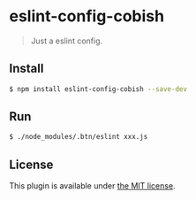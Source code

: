 # eslint-config-cobish

> Just a eslint config.

## Install

``` bash
$ npm install eslint-config-cobish --save-dev
```

## Run

``` bash
$ ./node_modules/.btn/eslint xxx.js
```

## License

This plugin is available under [the MIT license](http://mths.be/mit).
